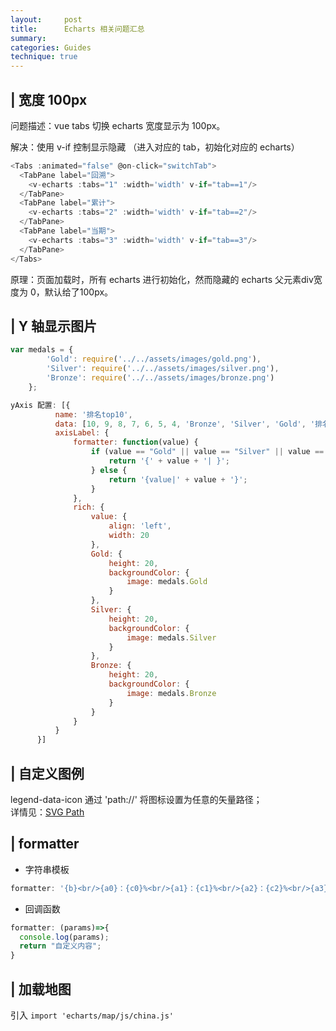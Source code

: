 ```yaml
---
layout:     post
title:      Echarts 相关问题汇总
summary: 
categories: Guides
technique: true
---
```


## | 宽度 100px

  问题描述：vue tabs 切换 echarts 宽度显示为 100px。
  
  解决：使用 v-if 控制显示隐藏 （进入对应的 tab，初始化对应的 echarts）

  ```js
  <Tabs :animated="false" @on-click="switchTab">
    <TabPane label="回溯">
      <v-echarts :tabs="1" :width='width' v-if="tab==1"/>
    </TabPane>
    <TabPane label="累计">
      <v-echarts :tabs="2" :width='width' v-if="tab==2"/>
    </TabPane>
    <TabPane label="当期">
      <v-echarts :tabs="3" :width='width' v-if="tab==3"/>
    </TabPane>
  </Tabs>
  ```

  原理：页面加载时，所有 echarts 进行初始化，然而隐藏的 echarts 父元素div宽度为 0，默认给了100px。 

## | Y 轴显示图片

```javascript
var medals = {
        'Gold': require('../../assets/images/gold.png'),
        'Silver': require('../../assets/images/silver.png'),
        'Bronze': require('../../assets/images/bronze.png')
    };

yAxis 配置: [{
          name: '排名top10', 
          data: [10, 9, 8, 7, 6, 5, 4, 'Bronze', 'Silver', 'Gold', '排名'],
          axisLabel: {
              formatter: function(value) {
                  if (value == "Gold" || value == "Silver" || value == "Bronze") {
                      return '{' + value + '| }';
                  } else {
                      return '{value|' + value + '}';
                  }
              },
              rich: {
                  value: {
                      align: 'left',
                      width: 20
                  },
                  Gold: {
                      height: 20,
                      backgroundColor: {
                          image: medals.Gold
                      }
                  },
                  Silver: {
                      height: 20,
                      backgroundColor: {
                          image: medals.Silver
                      }
                  },
                  Bronze: {
                      height: 20,
                      backgroundColor: {
                          image: medals.Bronze
                      }
                  }
              }
          }
      }]

```

## | 自定义图例

  legend-data-icon 通过 'path://' 将图标设置为任意的矢量路径；   
  详情见：[SVG Path](https://selenamona.github.io/js/2018/09/04/svg/)

## | formatter 

- 字符串模板

```javascript
formatter: '{b}<br/>{a0}：{c0}%<br/>{a1}：{c1}%<br/>{a2}：{c2}%<br/>{a3}：{c3}%'
```

- 回调函数

```javascript
formatter: (params)=>{
  console.log(params);
  return "自定义内容";
}
```

## | 加载地图

引入 `import 'echarts/map/js/china.js'`

